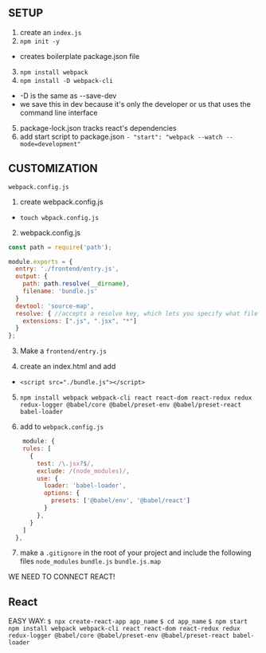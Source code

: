 ## SETUP

1. create an `index.js`
2. `npm init -y`
  - creates boilerplate package.json file
3. `npm install webpack`
4. `npm install -D webpack-cli`
  - -D is the same as --save-dev 
  - we save this in dev because it's only the developer or us that uses the command line interface

5. package-lock.json tracks react's dependencies
6. add start script to package.json
  `- "start": "webpack --watch --mode=development"`

## CUSTOMIZATION

`webpack.config.js`
1. create webpack.config.js
  - `touch wbpack.config.js`

2. webpack.config.js
```js
const path = require('path');

module.exports = {
  entry: './frontend/entry.js',
  output: {
    path: path.resolve(__dirname),
    filename: 'bundle.js'
  }
  devtool: 'source-map',
  resolve: { //accepts a resolve key, which lets you specify what file extensions to process without explicitly naming them when we import export. You must include the star matcher '*' to be able to include files with an explicit extension.
    extensions: [".js", ".jsx", "*"] 
  }
};
```

3. Make a `frontend/entry.js`

4. create an index.html and add
  - `<script src="./bundle.js"></script>`

5. `npm install webpack webpack-cli react react-dom react-redux redux redux-logger @babel/core @babel/preset-env @babel/preset-react babel-loader`

6. add to `webpack.config.js`
```js
    module: {
    rules: [
      { 
        test: /\.jsx?$/, 
        exclude: /(node_modules)/, 
        use: {
          loader: 'babel-loader', 
          options: { 
            presets: ['@babel/env', '@babel/react'] 
          }
        },
      }
    ]
  },
```
  
  7. make a `.gitignore` in the root of your project and include the following files
    `node_modules`
    `bundle.js`
    `bundle.js.map`

WE NEED TO CONNECT REACT!

## React

EASY WAY:
`$ npx create-react-app app_name`
`$ cd app_name`
`$ npm start`
`npm install webpack webpack-cli react react-dom react-redux redux redux-logger @babel/core @babel/preset-env @babel/preset-react babel-loader`




